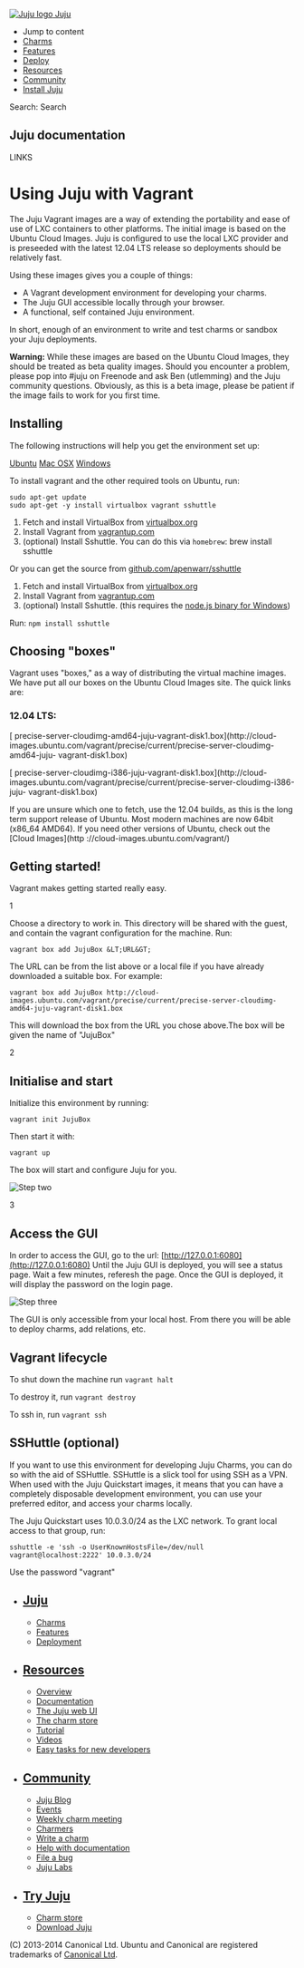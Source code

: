 [ ![Juju logo](//assets.ubuntu.com/sites/ubuntu/latest/u/img/logo.png) Juju
](https://juju.ubuntu.com/)

  - Jump to content
  - [Charms](https://juju.ubuntu.com/charms/)
  - [Features](https://juju.ubuntu.com/features/)
  - [Deploy](https://juju.ubuntu.com/deployment/)
  - [Resources](https://juju.ubuntu.com/resources/)
  - [Community](https://juju.ubuntu.com/community/)
  - [Install Juju](https://juju.ubuntu.com/download/)

Search: Search

## Juju documentation

LINKS

# Using Juju with Vagrant

The Juju Vagrant images are a way of extending the portability and ease of use
of LXC containers to other platforms. The initial image is based on the Ubuntu
Cloud Images. Juju is configured to use the local LXC provider and is preseeded
with the latest 12.04 LTS release so deployments should be relatively fast.

Using these images gives you a couple of things:

  - A Vagrant development environment for developing your charms.
  - The Juju GUI accessible locally through your browser.
  - A functional, self contained Juju environment.

In short, enough of an environment to write and test charms or sandbox your Juju
deployments.

**Warning:** While these images are based on the Ubuntu Cloud Images, they should be treated as beta quality images. Should you encounter a problem, please pop into #juju on Freenode and ask Ben (utlemming) and the Juju community questions. Obviously, as this is a beta image, please be patient if the image fails to work for you first time.

## Installing

The following instructions will help you get the environment set up:

[Ubuntu](.) [Mac OSX](.) [Windows](.)

To install vagrant and the other required tools on Ubuntu, run:

    sudo apt-get update
    sudo apt-get -y install virtualbox vagrant sshuttle

  1. Fetch and install VirtualBox from [virtualbox.org](https://www.virtualbox.org/)
  2. Install Vagrant from [vagrantup.com](http://www.vagrantup.com/downloads.html)
  3. (optional) Install Sshuttle. You can do this via `homebrew`:
    brew install sshuttle

Or you can get the source from
[github.com/apenwarr/sshuttle](https://github.com/apenwarr/sshuttle)

  1. Fetch and install VirtualBox from [virtualbox.org](https://www.virtualbox.org/)
  2. Install Vagrant from [vagrantup.com](http://www.vagrantup.com/downloads.html)
  3. (optional) Install Sshuttle. (this requires the [node.js binary for Windows](http://nodejs.org/download/))

Run: `npm install sshuttle`

## Choosing "boxes"

Vagrant uses "boxes," as a way of distributing the virtual machine images. We
have put all our boxes on the Ubuntu Cloud Images site. The quick links are:

### 12.04 LTS:

[ precise-server-cloudimg-amd64-juju-vagrant-disk1.box](http://cloud-
images.ubuntu.com/vagrant/precise/current/precise-server-cloudimg-amd64-juju-
vagrant-disk1.box)

[ precise-server-cloudimg-i386-juju-vagrant-disk1.box](http://cloud-
images.ubuntu.com/vagrant/precise/current/precise-server-cloudimg-i386-juju-
vagrant-disk1.box)

If you are unsure which one to fetch, use the 12.04 builds, as this is the long
term support release of Ubuntu. Most modern machines are now 64bit (x86_64
AMD64). If you need other versions of Ubuntu, check out the [Cloud Images](http
://cloud-images.ubuntu.com/vagrant/)

## Getting started!

Vagrant makes getting started really easy.

1

Choose a directory to work in. This directory will be shared with the guest, and
contain the vagrant configuration for the machine. Run:

    vagrant box add JujuBox &LT;URL&GT;

The URL can be from the list above or a local file if you have already
downloaded a suitable box. For example:

    vagrant box add JujuBox http://cloud-images.ubuntu.com/vagrant/precise/current/precise-server-cloudimg-amd64-juju-vagrant-disk1.box

This will download the box from the URL you chose above.The box will be given
the name of "JujuBox"

2

## Initialise and start

Initialize this environment by running:

    vagrant init JujuBox

Then start it with:

    vagrant up

The box will start and configure Juju for you.

![Step two](./media/config-vagrant-step02.png)

3

## Access the GUI

In order to access the GUI, go to the url:
[http://127.0.0.1:6080](http://127.0.0.1:6080) Until the Juju GUI is deployed,
you will see a status page. Wait a few minutes, referesh the page. Once the GUI
is deployed, it will display the password on the login page.

![Step three](./media/config-vagrant-step03.png)

The GUI is only accessible from your local host. From there you will be able to
deploy charms, add relations, etc.

## Vagrant lifecycle

To shut down the machine run `vagrant halt`

To destroy it, run `vagrant destroy`

To ssh in, run `vagrant ssh`

## SSHuttle (optional)

If you want to use this environment for developing Juju Charms, you can do so
with the aid of SSHuttle. SSHuttle is a slick tool for using SSH as a VPN. When
used with the Juju Quickstart images, it means that you can have a completely
disposable development environment, you can use your preferred editor, and
access your charms locally.

The Juju Quickstart uses 10.0.3.0/24 as the LXC network. To grant local access
to that group, run:

    sshuttle -e 'ssh -o UserKnownHostsFile=/dev/null vagrant@localhost:2222' 10.0.3.0/24

Use the password "vagrant"

  - ## [Juju](/)

    - [Charms](/charms/)
    - [Features](/features/)
    - [Deployment](/deployment/)
  - ## [Resources](/resources/)

    - [Overview](/resources/overview/)
    - [Documentation](/docs/)
    - [The Juju web UI](/resources/juju-gui/)
    - [The charm store](/docs/authors-charm-store.html)
    - [Tutorial](/docs/getting-started.html#test)
    - [Videos](/resources/videos/)
    - [Easy tasks for new developers](/resources/easy-tasks-for-new-developers/)
  - ## [Community](/community)

    - [Juju Blog](/community/blog/)
    - [Events](/events/)
    - [Weekly charm meeting](/community/weekly-charm-meeting/)
    - [Charmers](/community/charmers/)
    - [Write a charm](/docs/authors-charm-writing.html)
    - [Help with documentation](/docs/contributing.html)
    - [File a bug](https://bugs.launchpad.net/juju-core/+filebug)
    - [Juju Labs](/communiy/labs/)
  - ## [Try Juju](https://jujucharms.com/sidebar/)

    - [Charm store](https://jujucharms.com/)
    - [Download Juju](/download/)

(C) 2013-2014 Canonical Ltd. Ubuntu and Canonical are registered trademarks of
[Canonical Ltd](http://www.canonical.com).

